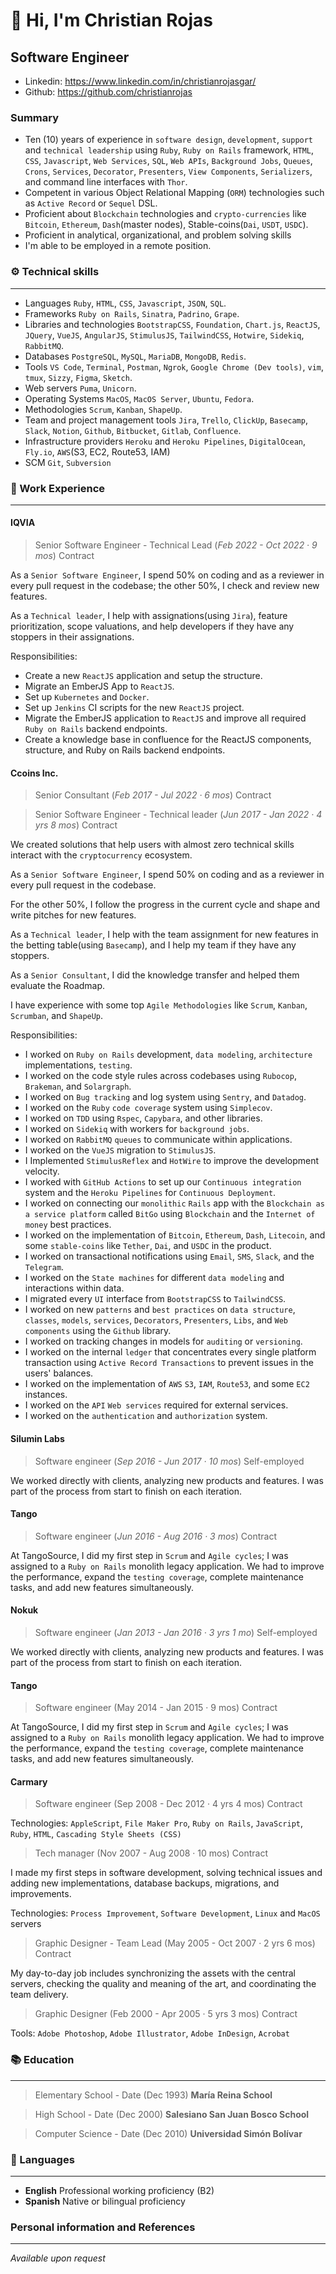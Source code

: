 # 👋 Hi, I'm Christian Rojas

## Software Engineer

- Linkedin: https://www.linkedin.com/in/christianrojasgar/
- Github: https://github.com/christianrojas

### Summary

- Ten (10) years of experience in `software design`, `development`, `support` and `technical leadership` using `Ruby`, `Ruby on Rails` framework, `HTML`, `CSS`, `Javascript`, `Web Services`, `SQL`, `Web APIs`, `Background Jobs`, `Queues`, `Crons`, `Services`, `Decorator`, `Presenters`, `View Components`, `Serializers`, and command line interfaces with `Thor`.
- Competent in various Object Relational Mapping (`ORM`) technologies such as `Active Record` or `Sequel` DSL.
- Proficient about `Blockchain` technologies and `crypto-currencies` like `Bitcoin`, `Ethereum`, `Dash`(master nodes), Stable-coins(`Dai`, `USDT`, `USDC`).
- Proficient in analytical, organizational, and problem solving skills
- I'm able to be employed in a remote position.

### ⚙️ Technical skills

---

- Languages `Ruby`, `HTML`, `CSS`, `Javascript`, `JSON`, `SQL`.
- Frameworks `Ruby on Rails`, `Sinatra`, `Padrino`, `Grape`.
- Libraries and technologies `BootstrapCSS`, `Foundation`, `Chart.js`, `ReactJS`, `JQuery`, `VueJS`, `AngularJS`, `StimulusJS`, `TailwindCSS`, `Hotwire`, `Sidekiq`, `RabbitMQ`.
- Databases `PostgreSQL`, `MySQL`, `MariaDB`, `MongoDB`, `Redis`.
- Tools `VS Code`, `Terminal`, `Postman`, `Ngrok`, `Google Chrome (Dev tools)`, `vim`, `tmux`, `Sizzy`, `Figma`, `Sketch`.
- Web servers `Puma`, `Unicorn`.
- Operating Systems `MacOS`, `MacOS Server`, `Ubuntu`, `Fedora`.
- Methodologies `Scrum`, `Kanban`, `ShapeUp`.
- Team and project management tools `Jira`, `Trello`, `ClickUp`, `Basecamp`, `Slack`, `Notion`, `Github`, `Bitbucket`, `Gitlab`, `Confluence`.
- Infrastructure providers `Heroku` and `Heroku Pipelines`, `DigitalOcean`, `Fly.io`, `AWS`(S3, EC2, Route53, IAM)
- SCM `Git`, `Subversion`

### 💪 Work Experience

---

#### **IQVIA**

> Senior Software Engineer - Technical Lead
> (_Feb 2022 - Oct 2022 · 9 mos_) Contract

As a `Senior Software Engineer`, I spend 50% on coding and as a reviewer in every pull request in the codebase; the other 50%, I check and review new features.

As a `Technical leader`, I help with assignations(using `Jira`), feature prioritization, scope valuations, and help developers if they have any stoppers in their assignations.

Responsibilities:

- Create a new `ReactJS` application and setup the structure.
- Migrate an EmberJS App to `ReactJS`.
- Set up `Kubernetes` and `Docker`.
- Set up `Jenkins` CI scripts for the new `ReactJS` project.
- Migrate the EmberJS application to `ReactJS` and improve all required `Ruby on Rails` backend endpoints.
- Create a knowledge base in confluence for the ReactJS components, structure, and Ruby on Rails backend endpoints.

#### **Ccoins Inc.**

> Senior Consultant
> (_Feb 2017 - Jul 2022 · 6 mos_) Contract

> Senior Software Engineer - Technical leader
> (_Jun 2017 - Jan 2022 · 4 yrs 8 mos_) Contract

We created solutions that help users with almost zero technical skills interact with the `cryptocurrency` ecosystem.

As a `Senior Software Engineer`, I spend 50% on coding and as a reviewer in every pull request in the codebase.

For the other 50%, I follow the progress in the current cycle and shape and write pitches for new features.

As a `Technical leader`, I help with the team assignment for new features in the betting table(using `Basecamp`), and I help my team if they have any stoppers.

As a `Senior Consultant`, I did the knowledge transfer and helped them evaluate the Roadmap.

I have experience with some top `Agile Methodologies` like `Scrum`, `Kanban`, `Scrumban`, and `ShapeUp`.

Responsibilities:

- I worked on `Ruby on Rails` development, `data modeling`, `architecture` implementations, `testing`.
- I worked on the code style rules across codebases using `Rubocop`, `Brakeman`, and `Solargraph`.
- I worked on `Bug tracking` and log system using `Sentry`, and `Datadog`.
- I worked on the `Ruby` `code coverage` system using `Simplecov`.
- I worked on `TDD` using `Rspec`, `Capybara`, and other libraries.
- I worked on `Sidekiq` with workers for `background jobs`.
- I worked on `RabbitMQ` `queues` to communicate within applications.
- I worked on the `VueJS` migration to `StimulusJS`.
- I Implemented `StimulusReflex` and `HotWire` to improve the development velocity.
- I worked with `GitHub Actions` to set up our `Continuous integration` system and the `Heroku Pipelines` for `Continuous Deployment`.
- I worked on connecting our `monolithic` `Rails` app with the `Blockchain as a service platform` called `BitGo` using `Blockchain` and the `Internet of money` best practices.
- I worked on the implementation of `Bitcoin`, `Ethereum`, `Dash`, `Litecoin`, and some `stable-coins` like `Tether`, `Dai`, and `USDC` in the product.
- I worked on transactional notifications using `Email`, `SMS`, `Slack`, and the `Telegram`.
- I worked on the `State machines` for different `data modeling` and interactions within data.
- I migrated every `UI` interface from `BootstrapCSS` to `TailwindCSS`.
- I worked on new `patterns` and `best practices` on `data structure`, `classes`, `models`, `services`, `Decorators`, `Presenters`, `Libs`, and `Web components` using the `Github` library.
- I worked on tracking changes in models for `auditing` or `versioning`.
- I worked on the internal `ledger` that concentrates every single platform transaction using `Active Record Transactions` to prevent issues in the users' balances.
- I worked on the implementation of `AWS` `S3`, `IAM`, `Route53`, and some `EC2` instances.
- I worked on the `API` `Web services` required for external services.
- I worked on the `authentication` and `authorization` system.

#### **Silumin Labs**

> Software engineer
> (_Sep 2016 - Jun 2017 · 10 mos_) Self-employed

We worked directly with clients, analyzing new products and features. I was part of the process from start to finish on each iteration.

#### **Tango**

> Software engineer
> (_Jun 2016 - Aug 2016 · 3 mos_) Contract

At TangoSource, I did my first step in `Scrum` and `Agile cycles`; I was assigned to a `Ruby on Rails` monolith legacy application. We had to improve the performance, expand the `testing coverage`, complete maintenance tasks, and add new features simultaneously.

#### **Nokuk**

> Software engineer
> (_Jan 2013 - Jan 2016 · 3 yrs 1 mo_) Self-employed

We worked directly with clients, analyzing new products and features. I was part of the process from start to finish on each iteration.

#### **Tango**

> Software engineer
> (May 2014 - Jan 2015 · 9 mos) Contract

At TangoSource, I did my first step in `Scrum` and `Agile cycles`; I was assigned to a `Ruby on Rails` monolith legacy application. We had to improve the performance, expand the `testing coverage`, complete maintenance tasks, and add new features simultaneously.

#### **Carmary**

> Software engineer
> (Sep 2008 - Dec 2012 · 4 yrs 4 mos) Contract

Technologies: `AppleScript`, `File Maker Pro`, `Ruby on Rails`, `JavaScript`, `Ruby`, `HTML`, `Cascading Style Sheets (CSS)`

> Tech manager
> (Nov 2007 - Aug 2008 · 10 mos) Contract

I made my first steps in software development, solving technical issues and adding new implementations, database backups, migrations, and improvements.

Technologies: `Process Improvement`, `Software Development`, `Linux` and `MacOS` servers

> Graphic Designer - Team Lead
> (May 2005 - Oct 2007 · 2 yrs 6 mos) Contract

My day-to-day job includes synchronizing the assets with the central servers, checking the quality and meaning of the art, and coordinating the team delivery.

> Graphic Designer
> (Feb 2000 - Apr 2005 · 5 yrs 3 mos) Contract

Tools: `Adobe Photoshop`, `Adobe Illustrator`, `Adobe InDesign`, `Acrobat`

### 📚 Education

---

> Elementary School - Date (Dec 1993) **María Reina School**

> High School - Date (Dec 2000) **Salesiano San Juan Bosco School**

> Computer Science - Date (Dec 2010) **Universidad Simón Bolívar**

### 🤝 Languages

---

- **English** Professional working proficiency (B2)
- **Spanish** Native or bilingual proficiency

### Personal information and References

---

_Available upon request_
